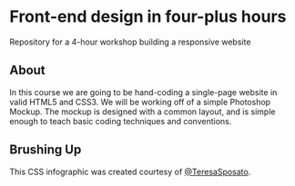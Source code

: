 # Front-end design in four-plus hours
Repository for a 4-hour workshop building a responsive website

## About
In this course we are going to be hand-coding a single-page website in valid HTML5 and CSS3. We will be working off of a simple Photoshop Mockup. 
The mockup is designed with a common layout, and is simple enough to teach basic coding techniques and conventions.

## Brushing Up

This CSS infographic was created courtesy of [@TeresaSposato](https://twitter.com/teresasposato).